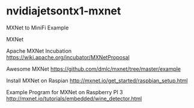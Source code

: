 # nvidiajetsontx1-mxnet
MXNet to MiniFi Example

MXNet 

Apache MXNet Incubation https://wiki.apache.org/incubator/MXNetProposal

Awesome MXNet https://github.com/dmlc/mxnet/tree/master/example

Install MXNet on Raspian http://mxnet.io/get_started/raspbian_setup.html

Example Program for MXNet on Raspberry PI 3 http://mxnet.io/tutorials/embedded/wine_detector.html


